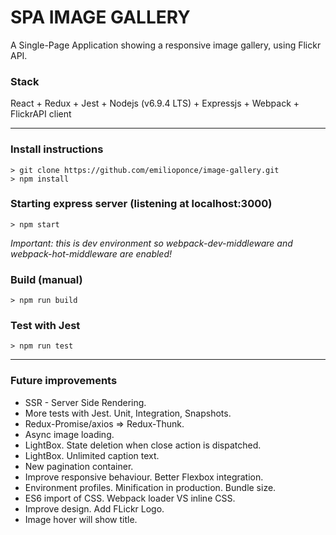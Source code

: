 # SPA IMAGE GALLERY

A Single-Page Application showing a responsive image gallery, using Flickr API.

### Stack
React + Redux + Jest + Nodejs (v6.9.4 LTS) + Expressjs + Webpack + FlickrAPI client

---

### Install instructions
```shell
> git clone https://github.com/emilioponce/image-gallery.git
> npm install
```

### Starting express server (listening at localhost:3000)
```shell
> npm start
```
*Important: this is dev environment so webpack-dev-middleware and webpack-hot-middleware are enabled!*


### Build (manual)
```shell
> npm run build
```

### Test with Jest
```shell
> npm run test
```
---

### Future improvements
* SSR - Server Side Rendering.
* More tests with Jest. Unit, Integration, Snapshots.
* Redux-Promise/axios => Redux-Thunk.
* Async image loading.
* LightBox. State deletion when close action is dispatched.
* LightBox. Unlimited caption text.
* New pagination container.
* Improve responsive behaviour. Better Flexbox integration.
* Environment profiles. Minification in production. Bundle size.
* ES6 import of CSS. Webpack loader VS inline CSS.
* Improve design. Add FLickr Logo.
* Image hover will show title.
